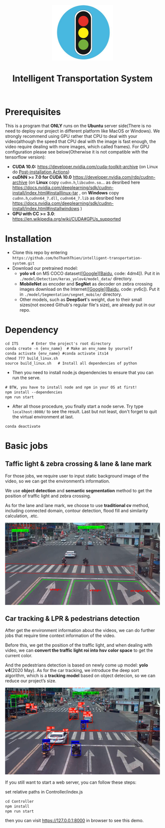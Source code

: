 <p align="center">
  <img src="./assets/icon.jpeg" height=180 width=200>
</p>

<h1 align="center">Intelligent Transportation System</h1>


</br>


# Prerequisites

This is a program that **ONLY** runs on the **Ubuntu** server side(There is no need to deploy our project in different platform like MacOS or Windows). We strongly recommend using GPU rather that CPU to deal with your video(although the speed that CPU deal with the image is fast enough, the video require dealing with more images, which called frames). For GPU configuration please see below(Otherwise it is not compatible with the tensorflow version):

- **CUDA 10.0:** https://developer.nvidia.com/cuda-toolkit-archive (on Linux do [Post-installation Actions](https://docs.nvidia.com/cuda/cuda-installation-guide-linux/index.html#post-installation-actions))
- **cuDNN >= 7.0 for CUDA 10.0** https://developer.nvidia.com/rdp/cudnn-archive (on **Linux** copy `cudnn.h`,`libcudnn.so`... as desribed here https://docs.nvidia.com/deeplearning/sdk/cudnn-install/index.html#installlinux-tar , on **Windows** copy `cudnn.h`,`cudnn64_7.dll`, `cudnn64_7.lib` as desribed here https://docs.nvidia.com/deeplearning/sdk/cudnn-install/index.html#installwindows )
- **GPU with CC >= 3.0**: https://en.wikipedia.org/wiki/CUDA#GPUs_supported

# Installation

- Clone this repo by entering `https://github.com/hoThanhThien/intelligent-transportation-system.git`
- Download our pretrained model:
  - **yolo v4** on MS COCO dataset([[Google](https://drive.google.com/file/d/1eHZahK3nOQSJPveFVUKIQXZflt1Tf0ig/view?usp=sharing)]\[[Baidu](https://pan.baidu.com/s/1yHq0TX3dj80WSTljup1MtA), code: 4dm4]). Put it in `./model/Detection/keras_yolov4/model_data/` directory.
  - **MobileNet** as encoder and **SegNet** as decoder on zebra crossing images download on the Internet([[Google](https://drive.google.com/file/d/10wvSYLTB39wKp3rSmBbfHPd93aVOjcJE/view?usp=sharing)]\[[Baidu](https://pan.baidu.com/s/19S4A1GnlzONcLxXsji-lzg), code: yv6c]). Put it in `./model/Segmentation/segnet_mobile/` directory.
  - Other models, such as **DeepSort**'s weight, due to their  small sizes(not exceed Github's regular file's size), are already put in our repo.

# Dependency
```shell
cd ITS		# Enter the project's root directory
conda create -n {env_name}	# Make an env_name by yourself
conda activate {env_name} #conda activate its14
chmod 777 build_linux.sh
source build_linux.sh	# Install all dependencies of python
```
- Then you need to install node.js dependencies to ensure that you can run the serve.

```shell
# BTW, you have to install node and npm in your OS at first!
npm install --dependencies
npm run start
```

- After all those procedure, you finally start a node serve. Try type `localhost:8080/` to see the result. Last but not least, don't forget to quit the virtual environment at last.

```shell
conda deactivate
```

# Basic jobs

## Taffic light & zebra crossing & lane & lane mark

For those jobs, we require user to input static background image of the video, so we can get the environment’s information.

We use **object detection** and **semantic segmentation** method to get the position of traffic light and zebra crossing.

As for the lane and lane mark, we choose to use **traditional cv** method, including connected domain, contour detection, flood fill and similarity calculation, .etc.

<img src="./assets/static_jobs.png">

## Car tracking & LPR & pedestrians detection

After get the environment information about the videos, we can do further jobs that require time context information of the video.

Before this, we get the position of the traffic light, and when dealing with video, we can **convert the traffic light roi into hsv color space** to get the current color.

And the pedestrians detection is based on newly come up model: **yolo v4**(2020 May). As for the car tracking, we introduce the deep sort algorithm, which is a **tracking model** based on object detecion, so we can reduce our project’s size.

<img src="./assets/dynamic_jobs.png">

If you still want to start a web server, you can follow these steps:

set relative paths in Controller/index.js

```shell
cd Controller
npm install
npm run start
```

then you can visit https://127.0.0.1:8000 in browser to see this demo.

